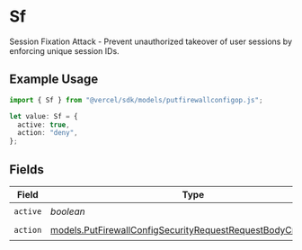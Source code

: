 # Sf

Session Fixation Attack - Prevent unauthorized takeover of user sessions by enforcing unique session IDs.

## Example Usage

```typescript
import { Sf } from "@vercel/sdk/models/putfirewallconfigop.js";

let value: Sf = {
  active: true,
  action: "deny",
};
```

## Fields

| Field                                                                                                                                | Type                                                                                                                                 | Required                                                                                                                             | Description                                                                                                                          |
| ------------------------------------------------------------------------------------------------------------------------------------ | ------------------------------------------------------------------------------------------------------------------------------------ | ------------------------------------------------------------------------------------------------------------------------------------ | ------------------------------------------------------------------------------------------------------------------------------------ |
| `active`                                                                                                                             | *boolean*                                                                                                                            | :heavy_check_mark:                                                                                                                   | N/A                                                                                                                                  |
| `action`                                                                                                                             | [models.PutFirewallConfigSecurityRequestRequestBodyCrsSfAction](../models/putfirewallconfigsecurityrequestrequestbodycrssfaction.md) | :heavy_check_mark:                                                                                                                   | N/A                                                                                                                                  |